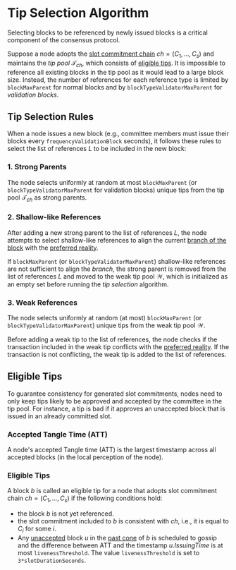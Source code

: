 # Tip Selection Algorithm

Selecting blocks to be referenced by newly issued blocks is a critical component of the consensus protocol.

Suppose a node adopts the [slot commitment chain](introduction.md#slot-commitment-chains) $ch=(C_1,\ldots,C_s)$ and maintains the _tip pool_ $\mathcal{T}_{ch}$, which consists of [eligible tips](#eligible-tips). It is impossible to reference all existing blocks in the tip pool as it would lead to a large block size. Instead, the number of references for each reference type is limited by `blockMaxParent` for normal blocks and by `blockTypeValidatorMaxParent` for _validation blocks_.

## Tip Selection Rules

When a node issues a new block (e.g., committee members must issue their blocks every `frequencyValidationBlock` seconds), it follows these rules to select the list of references $L$ to be included in the new block:

### 1. Strong Parents

The node selects uniformly at random at most `blockMaxParent` (or `blockTypeValidatorMaxParent` for validation blocks) unique tips from the tip pool $\mathcal{T}_{ch}$ as strong parents.

### 2. Shallow-like References

After adding a new strong parent to the list of references $L$, the node attempts to select shallow-like references to align the current [branch of the block](relevant-algorithms.md#algorithm-to-compute-a-blocks-branch) with the [preferred reality](relevant-algorithms.md#algorithm-to-compute-the-preferred-reality).

If `blockMaxParent` (or `blockTypeValidatorMaxParent`) shallow-like references are not sufficient to align the _branch_, the strong parent is removed from the list of references $L$ and moved to the weak tip pool $\mathcal{W}$, which is initialized as an empty set before running the _tip selection_ algorithm.

### 3. Weak References

The node selects uniformly at random (at most) `blockMaxParent` (or `blockTypeValidatorMaxParent`) unique tips from the weak tip pool $\mathcal{W}$.

Before adding a weak tip to the list of references, the node checks if the transaction included in the weak tip conflicts with the [preferred reality](relevant-algorithms.md#algorithm-to-compute-the-preferred-reality). If the transaction is not conflicting, the weak tip is added to the list of references.

## Eligible Tips

To guarantee consistency for generated slot commitments, nodes need to only keep tips likely to be approved and accepted by the committee in the tip pool. For instance, a tip is bad if it approves an unaccepted block that is issued in an already committed slot.

### Accepted Tangle Time (ATT)

A node's accepted Tangle time (ATT) is the largest timestamp across all accepted blocks (in the local perception of the node).

### Eligible Tips

A block $b$ is called an eligible tip for a node that adopts slot commitment chain $ch=(C_1,\ldots,C_s)$ if the following conditions hold:

- the block $b$ is not yet referenced.
- the slot commitment included to $b$ is consistent with $ch$, i.e., it is equal to $C_i$ for some $i$.
- Any [unaccepted](consensus-flags.md#acceptance-flag) block $u$ in the [past cone](preliminaries.md#past-cone-of-a-block) of $b$ is scheduled to gossip and the difference between ATT and the timestamp $u.IssuingTime$ is at most `livenessThreshold`. The value `livenessThreshold` is set to `3*slotDurationSeconds`.
